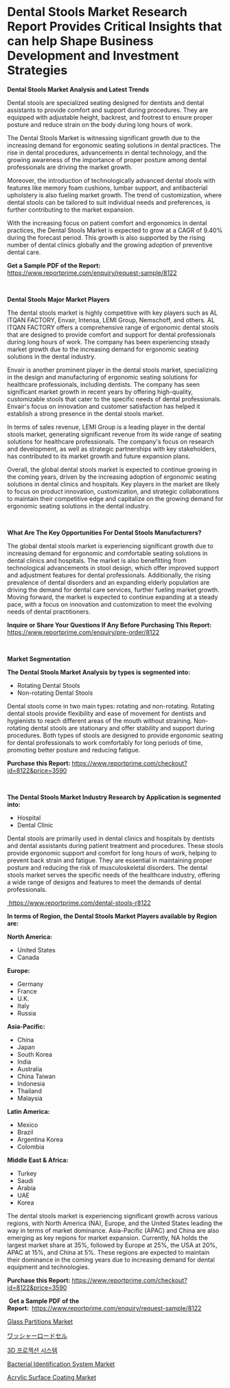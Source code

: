 <p><h1>Dental Stools Market Research Report Provides Critical Insights that can help Shape Business Development and Investment Strategies</h1></p><p><strong>Dental Stools Market Analysis and Latest Trends</strong></p>
<p><p>Dental stools are specialized seating designed for dentists and dental assistants to provide comfort and support during procedures. They are equipped with adjustable height, backrest, and footrest to ensure proper posture and reduce strain on the body during long hours of work.</p><p>The Dental Stools Market is witnessing significant growth due to the increasing demand for ergonomic seating solutions in dental practices. The rise in dental procedures, advancements in dental technology, and the growing awareness of the importance of proper posture among dental professionals are driving the market growth.</p><p>Moreover, the introduction of technologically advanced dental stools with features like memory foam cushions, lumbar support, and antibacterial upholstery is also fueling market growth. The trend of customization, where dental stools can be tailored to suit individual needs and preferences, is further contributing to the market expansion.</p><p>With the increasing focus on patient comfort and ergonomics in dental practices, the Dental Stools Market is expected to grow at a CAGR of 9.40% during the forecast period. This growth is also supported by the rising number of dental clinics globally and the growing adoption of preventive dental care.</p></p>
<p><strong>Get a Sample PDF of the Report:&nbsp;</strong> <a href="https://www.reportprime.com/enquiry/request-sample/8122">https://www.reportprime.com/enquiry/request-sample/8122</a></p>
<p>&nbsp;</p>
<p><strong>Dental Stools Major Market Players</strong></p>
<p><p>The dental stools market is highly competitive with key players such as AL ITQAN FACTORY, Envair, Intensa, LEMI Group, Nemschoff, and others. AL ITQAN FACTORY offers a comprehensive range of ergonomic dental stools that are designed to provide comfort and support for dental professionals during long hours of work. The company has been experiencing steady market growth due to the increasing demand for ergonomic seating solutions in the dental industry.</p><p>Envair is another prominent player in the dental stools market, specializing in the design and manufacturing of ergonomic seating solutions for healthcare professionals, including dentists. The company has seen significant market growth in recent years by offering high-quality, customizable stools that cater to the specific needs of dental professionals. Envair's focus on innovation and customer satisfaction has helped it establish a strong presence in the dental stools market.</p><p>In terms of sales revenue, LEMI Group is a leading player in the dental stools market, generating significant revenue from its wide range of seating solutions for healthcare professionals. The company's focus on research and development, as well as strategic partnerships with key stakeholders, has contributed to its market growth and future expansion plans.</p><p>Overall, the global dental stools market is expected to continue growing in the coming years, driven by the increasing adoption of ergonomic seating solutions in dental clinics and hospitals. Key players in the market are likely to focus on product innovation, customization, and strategic collaborations to maintain their competitive edge and capitalize on the growing demand for ergonomic seating solutions in the dental industry.</p></p>
<p>&nbsp;</p>
<p><strong>What Are The Key Opportunities For Dental Stools Manufacturers?</strong></p>
<p><p>The global dental stools market is experiencing significant growth due to increasing demand for ergonomic and comfortable seating solutions in dental clinics and hospitals. The market is also benefitting from technological advancements in stool design, which offer improved support and adjustment features for dental professionals. Additionally, the rising prevalence of dental disorders and an expanding elderly population are driving the demand for dental care services, further fueling market growth. Moving forward, the market is expected to continue expanding at a steady pace, with a focus on innovation and customization to meet the evolving needs of dental practitioners.</p></p>
<p><strong>Inquire or Share Your Questions If Any Before Purchasing This Report:</strong> <a href="https://www.reportprime.com/enquiry/pre-order/8122">https://www.reportprime.com/enquiry/pre-order/8122</a></p>
<p>&nbsp;</p>
<p><strong>Market Segmentation</strong></p>
<p><strong>The Dental Stools Market Analysis by types is segmented into:</strong></p>
<p><ul><li>Rotating Dental Stools</li><li>Non-rotating Dental Stools</li></ul></p>
<p><p>Dental stools come in two main types: rotating and non-rotating. Rotating dental stools provide flexibility and ease of movement for dentists and hygienists to reach different areas of the mouth without straining. Non-rotating dental stools are stationary and offer stability and support during procedures. Both types of stools are designed to provide ergonomic seating for dental professionals to work comfortably for long periods of time, promoting better posture and reducing fatigue.</p></p>
<p><strong>Purchase this Report:&nbsp;</strong><a href="https://www.reportprime.com/checkout?id=8122&price=3590">https://www.reportprime.com/checkout?id=8122&price=3590</a></p>
<p>&nbsp;</p>
<p><strong>The Dental Stools Market Industry Research by Application is segmented into:</strong></p>
<p><ul><li>Hospital</li><li>Dental Clinic</li></ul></p>
<p><p>Dental stools are primarily used in dental clinics and hospitals by dentists and dental assistants during patient treatment and procedures. These stools provide ergonomic support and comfort for long hours of work, helping to prevent back strain and fatigue. They are essential in maintaining proper posture and reducing the risk of musculoskeletal disorders. The dental stools market serves the specific needs of the healthcare industry, offering a wide range of designs and features to meet the demands of dental professionals.</p></p>
<p><a href="https://www.reportprime.com/dental-stools-r8122">&nbsp;https://www.reportprime.com/dental-stools-r8122</a></p>
<p><strong>In terms of Region, the Dental Stools Market Players available by Region are:</strong></p>
<p>
    <p> <strong> North America: </strong>
        <ul>
            <li>United States</li>
            <li>Canada</li>
        </ul>
        </p> 
    <p> <strong> Europe: </strong>
        <ul>
            <li>Germany</li>
            <li>France</li>
            <li>U.K.</li>
            <li>Italy</li>
            <li>Russia</li>
        </ul>
        </p> 
    <p> <strong> Asia-Pacific: </strong>
        <ul>
            <li>China</li>
            <li>Japan</li>
            <li>South Korea</li>
            <li>India</li>
            <li>Australia</li>
            <li>China Taiwan</li>
            <li>Indonesia</li>
            <li>Thailand</li>
            <li>Malaysia</li>
        </ul>
        </p> 
    <p> <strong> Latin America: </strong>
        <ul>
            <li>Mexico</li>
            <li>Brazil</li>
            <li>Argentina Korea</li>
            <li>Colombia</li>
        </ul>
        </p> 
    <p> <strong> Middle East & Africa: </strong>
        <ul>
            <li>Turkey</li>
            <li>Saudi</li>
            <li>Arabia</li>
            <li>UAE</li>
            <li>Korea</li>
        </ul>
    </p>
    </p>
<p><p>The dental stools market is experiencing significant growth across various regions, with North America (NA), Europe, and the United States leading the way in terms of market dominance. Asia-Pacific (APAC) and China are also emerging as key regions for market expansion. Currently, NA holds the largest market share at 35%, followed by Europe at 25%, the USA at 20%, APAC at 15%, and China at 5%. These regions are expected to maintain their dominance in the coming years due to increasing demand for dental equipment and technologies.</p></p>
<p><strong>Purchase this Report: </strong><a href="https://www.reportprime.com/checkout?id=8122&price=3590">https://www.reportprime.com/checkout?id=8122&price=3590</a></p>
<p>&nbsp;<strong>Get a Sample PDF of the Report:&nbsp;&nbsp;</strong><a href="https://www.reportprime.com/enquiry/request-sample/8122">https://www.reportprime.com/enquiry/request-sample/8122</a></p>
<p><strong></strong></p>
<p><p><a href="https://www.linkedin.com/pulse/glass-partitions-market-provides-detailed-segmentation-based-hblvc?trackingId=9wRjfOFgcenluws%2B4FOBwA%3D%3D">Glass Partitions Market</a></p><p><a href="https://github.com/bucuel854722/Market-Research-Report-List-1/blob/main/933962632873.md">ワッシャーロードセル</a></p><p><a href="https://github.com/bvubpqd5241630/Market-Research-Report-List-1/blob/main/815259934762.md">3D 프로젝션 시스템</a></p><p><a href="https://github.com/Airanohannonzb68e5pb53oc1/Market-Research-Report-List-2/blob/main/bacterial-identification-system-market.md">Bacterial Identification System Market</a></p><p><a href="https://issuu.com/reportprime-2/docs/acrylic-surface-coating-market-size-2030.pptx">Acrylic Surface Coating Market</a></p></p>